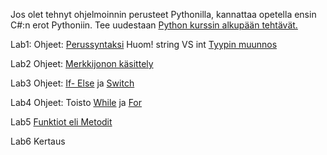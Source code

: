 Jos olet tehnyt ohjelmoinnin perusteet Pythonilla, kannattaa opetella ensin C#:n erot Pythoniin. Tee uudestaan [Python kurssin alkupään tehtävät.](https://ttc2030.pages.labranet.jamk.fi/Teht%C3%A4v%C3%A4t/Lab01/)

Lab1: Ohjeet: [Perussyntaksi](https://www.w3schools.com/cs/cs_syntax.php) 
Huom! string VS int [Tyypin muunnos](https://www.w3schools.com/cs/cs_user_input.php)

Lab2 Ohjeet: [Merkkijonon käsittely](https://www.w3schools.com/cs/cs_strings.php)

Lab3 Ohjeet: [If- Else](https://www.w3schools.com/cs/cs_conditions.php) ja [Switch](https://www.w3schools.com/cs/cs_switch.php)

Lab4 Ohjeet: Toisto [While](https://www.w3schools.com/cs/cs_while_loop.php) ja [For](https://www.w3schools.com/cs/cs_for_loop.php)

Lab5 [Funktiot eli Metodit](https://www.w3schools.com/cs/cs_methods.php)

Lab6 Kertaus


